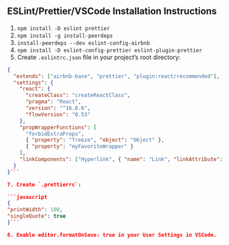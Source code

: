 ## ESLint/Prettier/VSCode Installation Instructions

1. `npm install -D eslint prettier`
2. `npm install -g install-peerdeps`
3. `install-peerdeps --dev eslint-config-airbnb`
4. `npm install -D eslint-config-prettier eslint-plugin-prettier`
5. Create `.eslintrc.json` file in your project’s root directory:

````json
{
  "extends": ["airbnb-base", "prettier", "plugin:react/recommended"],
  "settings": {
    "react": {
      "createClass": "createReactClass",
      "pragma": "React",
      "version": "^16.8.6",
      "flowVersion": "0.53"
    },
    "propWrapperFunctions": [
      "forbidExtraProps",
      { "property": "freeze", "object": "Object" },
      { "property": "myFavoriteWrapper" }
    ],
    "linkComponents": ["Hyperlink", { "name": "Link", "linkAttribute": "to" }]
  }
}```

7. Create `.prettierrc`:

```javascript
{
"printWidth": 100,
"singleQuote": true
}```

8. Enable editor.formatOnSave: true in your User Settings in VSCode.
````
